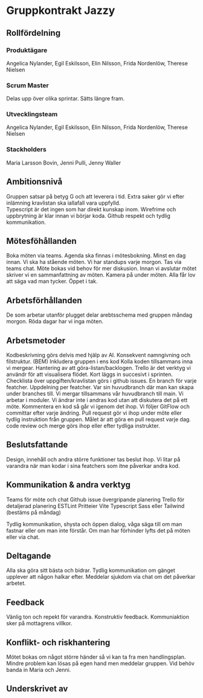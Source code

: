 
# Gruppkontrakt Jazzy

## Rollfördelning
### Produktägare
Angelica Nylander, 
Egil Eskilsson,
Elin Nilsson,
Frida Nordenlöw,
Therese Nielsen

### Scrum Master
Delas upp över olika sprintar. Sätts längre fram.

### Utvecklingsteam
Angelica Nylander, 
Egil Eskilsson,
Elin Nilsson,
Frida Nordenlöw,
Therese Nielsen

### Stackholders 
Maria Larsson Bovin, 
Jenni Pulli, 
Jenny Waller

## Ambitionsnivå
Gruppen satsar på betyg G och att leverera i tid. 
Extra saker gör vi efter inlämning kravlistan ska iallafall vara uppfylld.  
Typescript är det ingen som har direkt kunskap inom. 
Wirefrime och uppbrytning är klar innan vi börjar koda. 
Github respekt och tydlig kommunikation. 

## Mötesföhållanden
Boka möten via teams. Agenda ska finnas i mötesbokning. Minst en dag innan. 
Vi ska ha stående möten. 
Vi har standups varje morgon. Tas via teams chat. Möte bokas vid behov för mer diskusion. 
Innan vi avslutar mötet skriver vi en sammanfattning av möten. 
Kamera på under möten. 
Alla får lov att säga vad man tycker. Öppet i tak. 

## Arbetsförhållanden
De som arbetar utanför plugget delar arebtsschema med gruppen måndag morgon. 
Röda dagar har vi inga möten. 

## Arbetsmetoder
Kodbeskrivning görs delvis med hjälp av AI.
Konsekvent namngivning och filstruktur. (BEM)
Inkludera gruppen i ens kod
Kolla koden tillsammans inna vi mergear. 
Hantering av att göra-listan/backlogen. Trello är det verktyg vi användr för att visualisera flödet. Kort läggs in succesivt i sprinten. Checklista över uppgiften/kravlistan görs i github issues. 
En branch för varje featcher. Uppdelning per featcher. Var sin huvudbranch där man kan skapa under branches till. Vi mergar tillsammans vår huvudbranch till main. 
Vi arbetar i moduler.
Vi ändrar inte i andras kod utan att diskutera det på ett möte. Kommentera en kod så går vi igenom det ihop. 
Vi följer GitFlow och committar efter varje ändring. 
Pull request gör vi ihop under möte eller tydlig instruktion från gruppen. Målet är att göra en pull request varje dag. code review och merge görs ihop eller efter tydliga instrukter. 

## Beslutsfattande
Design, innehåll och andra större funktioner tas beslut ihop. 
Vi litar på varandra när man kodar i sina featchers som itne påverkar andra kod. 

## Kommunikation & andra verktyg
Teams för möte och chat 
Github issue övergripande planering
Trello för detaljerad planering
ESTLint 
Pritteier 
Vite
Typescript
Sass eller Tailwind (bestäms på måndag)

Tydlig kommunikation, shysta och öppen dialog, våga säga till om man fastnar eller om man inte förstår. 
Om man har förhinder lyfts det på möten eller via chat. 

## Deltagande
Alla ska göra sitt bästa och bidrar. 
Tydlig kommunikation om gänget upplever att någon halkar efter. 
Meddelar sjukdom via chat om det påverkar arbetet. 

## Feedback
Vänlig ton och repekt för varandra. Konstruktiv feedback. 
Kommuniaktion sker på mottagrens villkor. 

## Konflikt- och riskhantering
Mötet bokas om något större händer så vi kan ta fra men handlingsplan. 
Mindre problem kan lösas på egen hand men meddelar gruppen. 
Vid behöv banda in Maria och Jenni. 



## Underskrivet av
